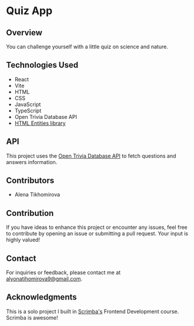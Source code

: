 # Quiz App

## Overview

You can challenge yourself with a little quiz on science and nature.

<!-- ## Features

- **Feature:** description.

## Usage

1. Usage. -->

## Technologies Used

- React
- Vite
- HTML
- CSS
- JavaScript
- TypeScript
- Open Trivia Database API
- [HTML Entities library](https://www.npmjs.com/package/html-entities)

## API

This project uses the [Open Trivia Database API](https://opentdb.com/) to fetch questions and answers information.

## Contributors

- Alena Tikhomirova

## Contribution

If you have ideas to enhance this project or encounter any issues, feel free to contribute by opening an issue or submitting a pull request. Your input is highly valued!

## Contact

For inquiries or feedback, please contact me at alyonatihomirova9@gmail.com.

## Acknowledgments

This is a solo project I built in [Scrimba's](https://scrimba.com/) Frontend Development course. Scrimba is awesome!
